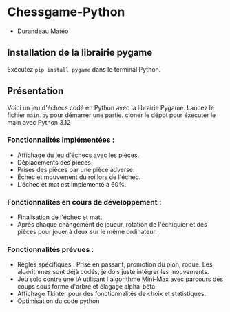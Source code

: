 # Chessgame-Python
- Durandeau Matéo

## Installation de la librairie pygame

Exécutez `pip install pygame` dans le terminal Python.


## Présentation

Voici un jeu d'échecs codé en Python avec la librairie Pygame. Lancez le fichier `main.py` pour démarrer une partie.
cloner le dépot pour éxecuter le main avec Python 3.12

### Fonctionnalités implémentées : 
- Affichage du jeu d'échecs avec les pièces.
- Déplacements des pièces.
- Prises des pièces par une pièce adverse.
- Échec et mouvement du roi lors de l'échec.
- L'échec et mat est implémenté à 60%.

### Fonctionnalités en cours de développement : 
- Finalisation de l'échec et mat.
- Après chaque changement de joueur, rotation de l'échiquier et des pièces pour jouer à deux sur le même ordinateur.

### Fonctionnalités prévues : 
- Règles spécifiques : Prise en passant, promotion du pion, roque. Les algorithmes sont déjà codés, je dois juste intégrer les mouvements.
- Jeu solo contre une IA utilisant l'algorithme Mini-Max avec parcours des coups sous forme d'arbre et élagage alpha-bêta.
- Affichage Tkinter pour des fonctionnalités de choix et statistiques.
- Optimisation du code python
  
